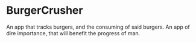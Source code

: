 # BurgerCrusher
An app that tracks burgers, and the consuming of said burgers. An app of dire importance, that will benefit the progress of man.
